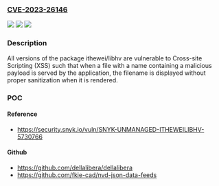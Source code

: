 ### [CVE-2023-26146](https://cve.mitre.org/cgi-bin/cvename.cgi?name=CVE-2023-26146)
![](https://img.shields.io/static/v1?label=Product&message=ithewei%2Flibhv&color=blue)
![](https://img.shields.io/static/v1?label=Version&message=0%3C%20*%20&color=brighgreen)
![](https://img.shields.io/static/v1?label=Vulnerability&message=Cross-site%20Scripting%20(XSS)&color=brighgreen)

### Description

All versions of the package ithewei/libhv are vulnerable to Cross-site Scripting (XSS) such that when a file with a name containing a malicious payload is served by the application, the filename is displayed without proper sanitization when it is rendered.

### POC

#### Reference
- https://security.snyk.io/vuln/SNYK-UNMANAGED-ITHEWEILIBHV-5730766

#### Github
- https://github.com/dellalibera/dellalibera
- https://github.com/fkie-cad/nvd-json-data-feeds

